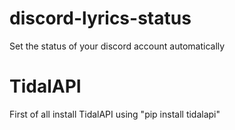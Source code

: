# discord-lyrics-status
Set the status of your discord account automatically 

# TidalAPI
First of all install TidalAPI using "pip install tidalapi"